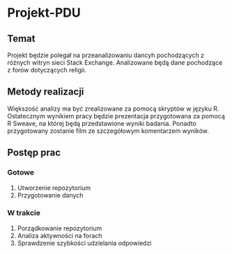 # Projekt-PDU

## Temat

Projekt będzie polegał na przeanalizowaniu dancyh pochodzących z różnych witryn sieci Stack Exchange. Analizowane będą dane pochodzące z forów dotyczących religii.

## Metody realizacji

Większość analizy ma być zrealizowane za pomocą skryptów w języku R. Ostatecznym wynikiem pracy będzie prezentacja przygotowana za pomocą R Sweave, na której będą przedstawione wyniki badania. Ponadto przygotowany zostanie film ze szczegółowym komentarzem wyników.

## Postęp prac

### Gotowe

1. Utworzenie repozytorium
2. Przygotowanie danych

### W trakcie

1. Porządkowanie repozytorium
2. Analiza aktywności na forach
3. Sprawdzenie szybkości udzielania odpowiedzi
